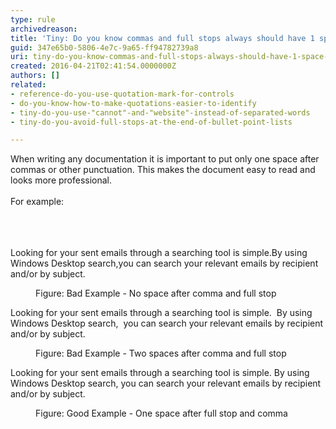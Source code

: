 ```yaml
---
type: rule
archivedreason: 
title: 'Tiny: Do you know commas and full stops always should have 1 space after them?'
guid: 347e65b0-5806-4e7c-9a65-ff94782739a8
uri: tiny-do-you-know-commas-and-full-stops-always-should-have-1-space-after-them
created: 2016-04-21T02:41:54.0000000Z
authors: []
related:
- reference-do-you-use-quotation-mark-for-controls
- do-you-know-how-to-make-quotations-easier-to-identify
- tiny-do-you-use-"cannot"-and-"website"-instead-of-separated-words
- tiny-do-you-avoid-full-stops-at-the-end-of-bullet-point-lists

---
```



<div>​​When writing any documentation it is important to put only one&#160;space after commas or other punctuation. This makes the document easy to read and looks more professional.<br><br></div><div>For example&#58;</div><div><br></div>
<br><excerpt class='endintro'></excerpt><br>
<p class="ssw15-rteElement-GreyBox">​Looking for your sent emails through a searching tool is simple.By using Windows Desktop search,you can search your relevant emails by recipient and/or by subject.</p><dd class="ssw15-rteElement-FigureBad">Figure&#58; Bad Example - No space after comma and full stop</dd><p class="ssw15-rteElement-GreyBox">Looking for your sent emails through a searching tool is simple. &#160;By using Windows Desktop search,&#160;&#160;you can search your relevant emails by recipient and/or by subject. &#160;</p><dd class="ssw15-rteElement-FigureBad">Figure&#58; Bad Example - Two spaces after comma and full stop</dd><p class="ssw15-rteElement-GreyBox">Looking for your sent emails through a searching tool is simple. By using Windows Desktop search, you can search your relevant emails by recipient and/or by subject.</p><dd class="ssw15-rteElement-FigureGood">Figure&#58; Good Example - One space after full stop and comma</dd>


